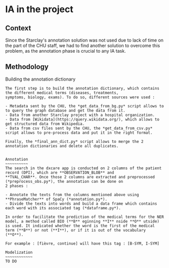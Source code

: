 IA in the project
==================

Context
-------
Since the Starclay's annotation solution was not used due to lack of time on the part of the CHU staff, we had to find 
another solution to overcome this problem, as the annotation phase is crucial to any IA task.

Methodology
-----------

Building the annotation dictionary
~~~~~~~~~~~~~~~~~~~~~~~~~~~~~~~~~~
The first step is to build the annotation dictionary, which contains the different medical terms (diseases, treatments, 
symptoms, biology, exams). To do so, different sources were used :

- Metadata sent by the CHU, the *get_data_from_bg.py* script allows to to query the graph database and get the data from it.
- Data from another Starclay project with a hospital organization.
- Data from [Wikidata](https://query.wikidata.org/), which allows to get structured data from Wikipedia.
- Data from csv files sent by the CHU, the *get_data_from_csv.py* script allows to pre-process data and put it in the right format.

Finally, the *final_ann_dict.py* script allows to merge the 2 annotation dictionaries and delete all duplicates.


Annotation
~~~~~~~~~~
The search in the dxcare app is conducted on 2 columns of the patient record (DPI), which are **OBSERVATION_BLOB** and 
**TVAL_CHAR**. Once those 2 columns are extracted and preprocessed (*preprocess_obs.py*), the annotation can be done on 
2 phases :

- Annotate the texts from the columns mentioned above using **PhraseMatcher** of SpaCy (*annotation.py*).
- Divide the texts into words and build a data frame which contains each word with its associated tag (*dataframe.py*).

In order to facilitate the prediction of the medical terms for the NER model, a method called BIO (**B** eginning **I** nside **O** utside) 
is used. It indicated whether the word is the first of the medical term (**B**) or not (**I**), or if it is out of the vocabulary (**O**).

For example : [fièvre, continue] will have this tag : [B-SYM, I-SYM]

Modelization
~~~~~~~~~~~~
TO DO